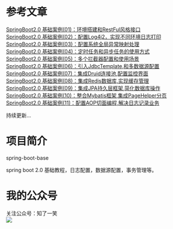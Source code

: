 # 参考文章

<a href="https://mp.weixin.qq.com/s?__biz=MzU4Njg0MzYwNw==&mid=2247483781&idx=1&sn=535a1ffa6c86bf4774f3bac031664821&chksm=fdf4553dca83dc2b4632ac5baca718b19df7b3ffde817258920dc2b631515261d9d4dac0765f&token=949711998&lang=zh_CN#rd">
SpringBoot2.0 基础案例(01)：环境搭建和RestFul风格接口</a><br/>

<a href="https://mp.weixin.qq.com/s?__biz=MzU4Njg0MzYwNw==&mid=2247483790&idx=1&sn=fe59711fc5f47ca094b2aa57ff892f53&chksm=fdf45536ca83dc20c970269058d68fd12362e51f1021e12f8206ab0ed0d4ddd623f3107ea236&token=1128156488&lang=zh_CN#rd">
SpringBoot2.0 基础案例(02)：配置Log4j2，实现不同环境日志打印</a><br/>

<a href="https://mp.weixin.qq.com/s?__biz=MzU4Njg0MzYwNw==&mid=2247483798&idx=1&sn=55d64a05ad2ce03867620a387c23f5d3&chksm=fdf4552eca83dc38ef53295c68a0fe42e27b488f60ed64bce7353c40de8c9d03b6c901b792b1&token=1418427781&lang=zh_CN#rd">
SpringBoot2.0 基础案例(03)：配置系统全局异常映射处理</a><br/>

<a href="https://mp.weixin.qq.com/s?__biz=MzU4Njg0MzYwNw==&mid=2247483802&idx=1&sn=ef5f1b46945d4a0fa5e4b705591bc2d4&chksm=fdf45522ca83dc345a7034099d548c8269d79c56b857dcfc762b5dc6d768d13481fc3f8afeea&token=1671295027&lang=zh_CN#rd">
SpringBoot2.0 基础案例(04)：定时任务和异步任务的使用方式</a><br/>

<a href="https://mp.weixin.qq.com/s?__biz=MzU4Njg0MzYwNw==&mid=2247483806&idx=1&sn=caec9a25d6d3e47a3186b5c110ba7c48&chksm=fdf45526ca83dc303bbed238a02b87c68a8e93bc1c50940263cad108da7f336852fa2bf41c99&token=753772915&lang=zh_CN#rd">
SpringBoot2.0 基础案例(05)：多个拦截器配置和使用场景</a><br/>

<a href="https://mp.weixin.qq.com/s?__biz=MzU4Njg0MzYwNw==&mid=2247483810&idx=1&sn=99b9b7e515b040000ab6b670db679e2e&chksm=fdf4551aca83dc0cd94b574f7552c8b1a4b4c36beba001ab5146e00b855fb3b24156b0e5fe1e&token=1918524437&lang=zh_CN#rd">
SpringBoot2.0 基础案例(06)：引入JdbcTemplate,和多数据源配置</a><br/>

<a href="https://mp.weixin.qq.com/s?__biz=MzU4Njg0MzYwNw==&mid=2247483830&idx=1&sn=0db10b1476f1ea13b5167f17f1595a35&chksm=fdf4550eca83dc1865bd63f3fa927cc95cb2c5ac70e6f93cf9605ac21f4330ef238f55f8c61a&token=284651905&lang=zh_CN#rd">
SpringBoot2.0 基础案例(07)：集成Druid连接池,配置监控界面</a><br/>

<a href="https://mp.weixin.qq.com/s?__biz=MzU4Njg0MzYwNw==&mid=2247483835&idx=1&sn=f2cdc2a8059e2a34f715ce837718fcc8&chksm=fdf45503ca83dc15502c62bf6f000c882c91439b8b82243dbe6c05bc80da375c7642b41add8c&token=1199839691&lang=zh_CN#rd">
SpringBoot2.0 基础案例(08)：集成Redis数据库,实现缓存管理</a><br/>

<a href="https://mp.weixin.qq.com/s?__biz=MzU4Njg0MzYwNw==&mid=2247483840&idx=1&sn=f5f86033cc19859331bb120140051ce2&chksm=fdf45578ca83dc6eb40297b148001c1cb72820924fbfd7df8715979b6a6d6eb843f64de03b9e&token=935921302&lang=zh_CN#rd">
SpringBoot2.0 基础案例(09)：集成JPA持久层框架,简化数据库操作</a><br/>

<a href="https://mp.weixin.qq.com/s?__biz=MzU4Njg0MzYwNw==&mid=2247483846&idx=1&sn=1728b7ad15e59060f503542b73083cb6&chksm=fdf4557eca83dc68e870a674b9012aeab6270cad1715d2bd2375a43bfa88779ff92f81923637&token=197850378&lang=zh_CN#rd">
SpringBoot2.0 基础案例(10)：整合Mybatis框架,集成PageHelper分页</a><br/>

<a href="https://mp.weixin.qq.com/s?__biz=MzU4Njg0MzYwNw==&mid=2247483851&idx=1&sn=d9743d43ac905fc8bccbba0e12ae47e7&chksm=fdf45573ca83dc656f5966df6180c13f82ea06ad77672ba0c195a948bf4e7135972c4cc46757&token=484812131&lang=zh_CN#rd">
SpringBoot2.0 基础案例(11)：配置AOP切面编程,解决日志记录业务</a><br/>

持续更新...<br/>

# 项目简介

spring-boot-base

spring boot 2.0 基础教程，日志配置，数据源配置，事务管理等。

# 我的公众号
关注公众号：知了一笑<br/>
<img src="https://avatars0.githubusercontent.com/u/50793885?s=460&v=4"/>
